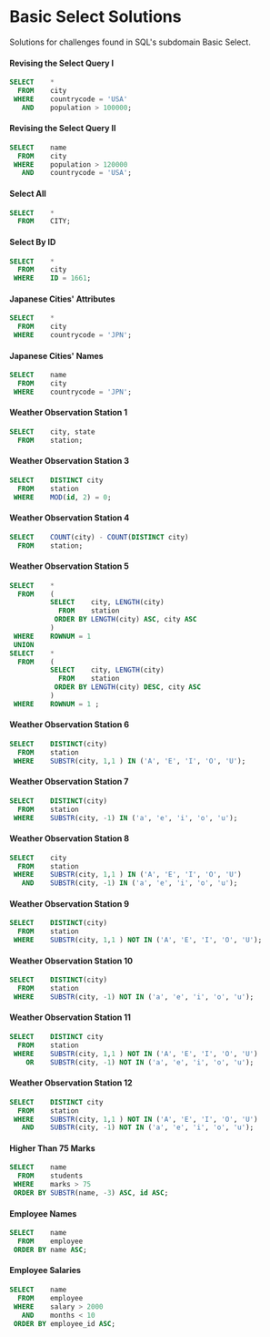 # Basic Select Solutions
Solutions for challenges found in SQL's subdomain Basic Select.

#### Revising the Select Query I
```SQL
SELECT    *
  FROM    city
 WHERE    countrycode = 'USA' 
   AND    population > 100000;
```

#### Revising the Select Query II
```SQL
SELECT    name 
  FROM    city
 WHERE    population > 120000
   AND    countrycode = 'USA';
```

#### Select All
```SQL
SELECT    * 
  FROM    CITY;
```

#### Select By ID
```SQL
SELECT    *
  FROM    city
 WHERE    ID = 1661;
```

#### Japanese Cities' Attributes
```SQL
SELECT    *
  FROM    city
 WHERE    countrycode = 'JPN';
```

#### Japanese Cities' Names
```SQL
SELECT    name
  FROM    city
 WHERE    countrycode = 'JPN';
```

#### Weather Observation Station 1
```SQL
SELECT    city, state
  FROM    station;
```

#### Weather Observation Station 3
```SQL
SELECT    DISTINCT city
  FROM    station
 WHERE    MOD(id, 2) = 0;
```

#### Weather Observation Station 4
```SQL
SELECT    COUNT(city) - COUNT(DISTINCT city)
  FROM    station;
```

#### Weather Observation Station 5
```SQL
SELECT    *
  FROM    (
          SELECT    city, LENGTH(city)
	        FROM    station
	       ORDER BY LENGTH(city) ASC, city ASC
		  )
 WHERE    ROWNUM = 1
 UNION
SELECT    *
  FROM    (
          SELECT    city, LENGTH(city)
		    FROM    station
		   ORDER BY LENGTH(city) DESC, city ASC
		  )
 WHERE    ROWNUM = 1 ;
```

#### Weather Observation Station 6
```SQL
SELECT    DISTINCT(city)
  FROM    station
 WHERE    SUBSTR(city, 1,1 ) IN ('A', 'E', 'I', 'O', 'U');
```

#### Weather Observation Station 7
```SQL
SELECT    DISTINCT(city)
  FROM    station
 WHERE    SUBSTR(city, -1) IN ('a', 'e', 'i', 'o', 'u');
```

#### Weather Observation Station 8
```SQL
SELECT    city
  FROM    station
 WHERE    SUBSTR(city, 1,1 ) IN ('A', 'E', 'I', 'O', 'U')
   AND    SUBSTR(city, -1) IN ('a', 'e', 'i', 'o', 'u');
```

#### Weather Observation Station 9
```SQL
SELECT    DISTINCT(city)
  FROM    station
 WHERE    SUBSTR(city, 1,1 ) NOT IN ('A', 'E', 'I', 'O', 'U');
```

#### Weather Observation Station 10
```SQL
SELECT    DISTINCT(city)
  FROM    station
 WHERE    SUBSTR(city, -1) NOT IN ('a', 'e', 'i', 'o', 'u');
```

#### Weather Observation Station 11
```SQL
SELECT    DISTINCT city
  FROM    station
 WHERE    SUBSTR(city, 1,1 ) NOT IN ('A', 'E', 'I', 'O', 'U')
    OR    SUBSTR(city, -1) NOT IN ('a', 'e', 'i', 'o', 'u');
```

#### Weather Observation Station 12
```SQL
SELECT    DISTINCT city
  FROM    station
 WHERE    SUBSTR(city, 1,1 ) NOT IN ('A', 'E', 'I', 'O', 'U')
   AND    SUBSTR(city, -1) NOT IN ('a', 'e', 'i', 'o', 'u');
```

#### Higher Than 75 Marks
```SQL
SELECT    name
  FROM    students
 WHERE    marks > 75
 ORDER BY SUBSTR(name, -3) ASC, id ASC;
```

#### Employee Names
```SQL
SELECT    name
  FROM    employee
 ORDER BY name ASC;
```

#### Employee Salaries
```SQL
SELECT    name
  FROM    employee
 WHERE    salary > 2000
   AND    months < 10
 ORDER BY employee_id ASC;
```
